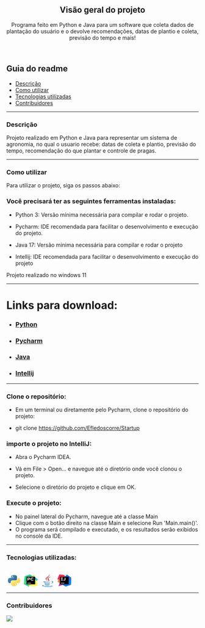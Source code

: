 
  <h2 align="center">Visão geral do projeto</h2>

  <p align="center">
    Programa feito em Python e Java para um software que coleta dados de plantação do usuário e o devolve recomendações, datas de plantio e coleta, previsão do tempo e mais!
    <br>
    </p>
</p>

<br>


## Guia do readme
- [Descrição](#descrição)
- [Como utilizar](#como-utilizar)
- [Tecnologias utilizadas](#tecnologias-utilizadas)
- [Contribuidores](#contribuidores)

<hr>

### Descrição

Projeto realizado em Python e Java para representar um sistema de agronomia, no qual o usuario recebe: datas de coleta e plantio, previsão do tempo, recomendação do que plantar e controle de pragas.
<hr>




### Como utilizar

 Para utilizar o projeto, siga os passos abaixo:
 

### Você precisará ter as seguintes ferramentas instaladas:

 * Python 3: Versão mínima necessária para compilar e rodar o projeto.

 * Pycharm: IDE recomendada para facilitar o desenvolvimento e execução do projeto.

 * Java 17: Versão minima necessária para compilar e rodar o projeto
 
 * Intellij: IDE recomendada para facilitar o desenvolvimento e execução do projeto

  Projeto realizado no windows 11
  
<hr>

 # Links para download: 
  * ### [Python](https://www.python.org/downloads/)
  * ### [Pycharm](https://www.jetbrains.com/pycharm/)
  * ### [Java](https://www.java.com/pt-BR/download/)
  * ### [Intellij](https://www.jetbrains.com/pt-br/idea/download/)

<hr>

### Clone o repositório:

* Em um terminal ou diretamente pelo Pycharm, clone o repositório do projeto:

* git clone https://github.com/Efledoscorre/Startup
### importe o projeto no IntelliJ:


* Abra o Pycharm IDEA.

* Vá em File > Open... e navegue até o diretório onde você clonou o projeto.

* Selecione o diretório do projeto e clique em OK.


### Execute o projeto:

* No painel lateral do Pycharm, navegue até a classe Main 
* Clique com o botão direito na classe Main e selecione Run 'Main.main()'.
* O programa será compilado e executado, e os resultados serão exibidos no console da IDE.

<hr>

### Tecnologias utilizadas:

<div style="display: inline_block"><br>
   <img align="center" alt="Lucas-Java" height="35" width="40" src="https://raw.githubusercontent.com/devicons/devicon/master/icons/python/python-original.svg">
  <img align="center" alt="Lucas-Java" height="35" width="40" src="https://raw.githubusercontent.com/devicons/devicon/master/icons/pycharm/pycharm-original.svg">
  <img align="center" alt="Lucas-Java" height="35" width="40" src="https://raw.githubusercontent.com/devicons/devicon/master/icons/java/java-original.svg">
  <img align="center" alt="Lucas-Java" height="35" width="40" src="https://raw.githubusercontent.com/devicons/devicon/master/icons/intellij/intellij-original.svg">

  <hr>

### Contribuidores 
<a href="https://github.com/Efledoscorre/Startup/graphs/contributors">
  <img src="https://contrib.rocks/image?repo=Efledoscorre/Startup" />
</a>


